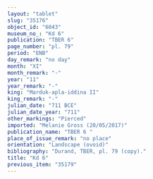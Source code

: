 ```yaml
---
layout: "tablet"
slug: "35176"
object_id: "6043"
museum_no_: "Kd 6"
publication: "TBER 6"
page_number: "pl. 79"
period: "ENB"
day_remark: "no day"
month: "XI"
month_remark: "-"
year: "11"
year_remark: "-"
king: "Marduk-apla-iddina II"
king_remark: "-"
julian_date: "711 BCE"
julian_date_year: "711"
other_markings: "Pierced"
imported: "Melanie Gross (20/05/2017)"
publication_name: "TBER 6 "
place_of_issue_remark: "no place"
orientation: "Landscape (ovoid)"
bibliography: "Durand, TBER, pl. 79 (copy)."
title: "Kd 6"
previous_item: "35179"
---
```

